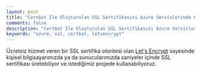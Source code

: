 ```yaml
---
layout: post
title: "Certbot İle Oluşturulan SSL Sertifikasını Azure Servislerinde Kullanmak"
comments: false
description: "Certbot İle Oluşturulan SSL Sertifikasını Azure Servislerinde Kullanmak için gereken adımlar"
keywords: "azure, ssl, certbot, letsencrypt"
---
```


Ücretsiz hizmet veren bir SSL sertifika otoritesi olan [Let's Encrypt](https://letsencrypt.org/) sayesinde kişisel bilgisayarımızda ya da sunucularımızda saniyeler içinde SSL sertifikası üretebiliyor ve istediğimiz projede kullanabiliyoruz.